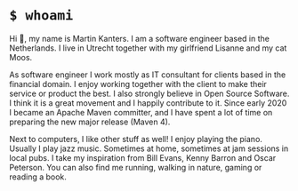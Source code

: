 # `$ whoami`

Hi :wave:, my name is Martin Kanters. I am a software engineer based in the Netherlands. 
I live in Utrecht together with my girlfriend Lisanne and my cat Moos.

As software engineer I work mostly as IT consultant for clients based in the financial domain. I enjoy working together with the client to make their service or product the best. I also strongly believe in Open Source Software. I think it is a great movement and I happily contribute to it. Since early 2020 I became an Apache Maven committer, and I have spent a lot of time on preparing the new major release (Maven 4).

Next to computers, I like other stuff as well! I enjoy playing the piano. Usually I play jazz music. Sometimes at home, sometimes at jam sessions in local pubs. I take my inspiration from Bill Evans, Kenny Barron and Oscar Peterson. You can also find me running, walking in nature, gaming or reading a book. 